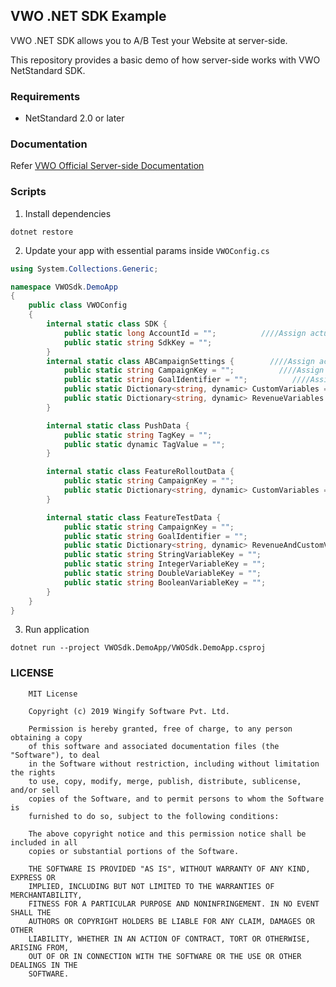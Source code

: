 ## VWO .NET SDK Example

VWO .NET SDK allows you to A/B Test your Website at server-side.

This repository provides a basic demo of how server-side works with VWO NetStandard SDK.

### Requirements

- NetStandard 2.0 or later

### Documentation

Refer [VWO Official Server-side Documentation](https://github.com/wingify/vwo-dotnet-sdk/blob/master/CONTRIBUTING.md)

### Scripts

1. Install dependencies

```
dotnet restore
```

2. Update your app with essential params inside `VWOConfig.cs`

```c#
using System.Collections.Generic;

namespace VWOSdk.DemoApp
{
    public class VWOConfig
    {
        internal static class SDK {
            public static long AccountId = "";          ////Assign actual value;
            public static string SdkKey = "";
        }
        internal static class ABCampaignSettings {        ////Assign actual value;
            public static string CampaignKey = "";          ////Assign actual value;
            public static string GoalIdentifier = "";          ////Assign actual value;
            public static Dictionary<string, dynamic> CustomVariables = "";
            public static Dictionary<string, dynamic> RevenueVariables = "";
        }

        internal static class PushData {
            public static string TagKey = "";
            public static dynamic TagValue = "";
        }

        internal static class FeatureRolloutData {
            public static string CampaignKey = "";
            public static Dictionary<string, dynamic> CustomVariables = new Dictionary<string, dynamic>();
        }

        internal static class FeatureTestData {
            public static string CampaignKey = "";
            public static string GoalIdentifier = "";
            public static Dictionary<string, dynamic> RevenueAndCustomVariables = new Dictionary<string, dynamic>();
            public static string StringVariableKey = "";
            public static string IntegerVariableKey = "";
            public static string DoubleVariableKey = "";
            public static string BooleanVariableKey = "";
        }
    }
}

```

3. Run application

```
dotnet run --project VWOSdk.DemoApp/VWOSdk.DemoApp.csproj
```

### LICENSE

```text
    MIT License

    Copyright (c) 2019 Wingify Software Pvt. Ltd.

    Permission is hereby granted, free of charge, to any person obtaining a copy
    of this software and associated documentation files (the "Software"), to deal
    in the Software without restriction, including without limitation the rights
    to use, copy, modify, merge, publish, distribute, sublicense, and/or sell
    copies of the Software, and to permit persons to whom the Software is
    furnished to do so, subject to the following conditions:

    The above copyright notice and this permission notice shall be included in all
    copies or substantial portions of the Software.

    THE SOFTWARE IS PROVIDED "AS IS", WITHOUT WARRANTY OF ANY KIND, EXPRESS OR
    IMPLIED, INCLUDING BUT NOT LIMITED TO THE WARRANTIES OF MERCHANTABILITY,
    FITNESS FOR A PARTICULAR PURPOSE AND NONINFRINGEMENT. IN NO EVENT SHALL THE
    AUTHORS OR COPYRIGHT HOLDERS BE LIABLE FOR ANY CLAIM, DAMAGES OR OTHER
    LIABILITY, WHETHER IN AN ACTION OF CONTRACT, TORT OR OTHERWISE, ARISING FROM,
    OUT OF OR IN CONNECTION WITH THE SOFTWARE OR THE USE OR OTHER DEALINGS IN THE
    SOFTWARE.
```
